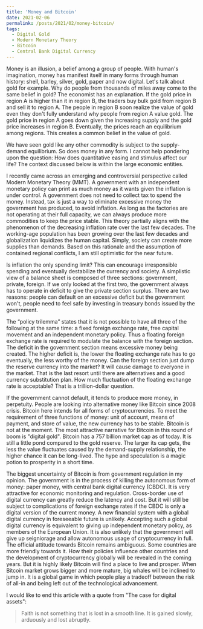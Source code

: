 ```yaml
---
title: 'Money and Bitcoin'
date: 2021-02-06
permalink: /posts/2021/02/money-bitcoin/
tags:
  - Digital Gold
  - Modern Monetary Theory
  - Bitcoin
  - Central Bank Digital Currency
---
```


Money is an illusion, a belief among a group of people. With human's imagination, money has manifest itself in many forms through human history: shell, barley, silver, gold, paper and now digital. Let's talk about gold for example. Why do people from thousands of miles away come to the same belief in gold? The economist has an explanation. If the gold price in region A is higher than it in region B, the traders buy bulk gold from region B and sell it to region A. The people in region B soon realize the value of gold even they don't fully understand why people from region A value gold. The gold price in region A goes down given the increasing supply and the gold price increases in region B. Eventually, the prices reach an equilibrium among regions. This creates a common belief in the value of gold. 

We have seen gold like any other commodity is subject to the supply-demand equilibrium. So does money in any form. I cannot help pondering upon the question: How does quantitative easing and stimulus affect our life? The context discussed below is within the large economic entities.

I recently came across an emerging and controversial perspective called Modern Monetary Theory (MMT). A government with an independent monetary policy can print as much money as it wants given the inflation is under control. A government does not need to collect tax to spend the money. Instead, tax is just a way to eliminate excessive money the government has produced, to avoid inflation. As long as the factories are not operating at their full capacity, we can always produce more commodities to keep the price stable. This theory partially aligns with the phenomenon of the decreasing inflation rate over the last few decades. The working-age population has been growing over the last few decades and globalization liquidizes the human capital. Simply, society can create more supplies than demands. Based on this rationale and the assumption of contained regional conflicts, I am still optimistic for the near future. 

Is inflation the only spending limit? This can encourage irresponsible spending and eventually destabilize the currency and society. A simplistic view of a balance sheet is composed of three sections: government, private, foreign. If we only looked at the first two, the government always has to operate in deficit to give the private section surplus. There are two reasons: people can default on an excessive deficit but the government won't, people need to feel safe by investing in treasury bonds issued by the government. 

The “policy trilemma” states that it is not possible to have all three of the following at the same time: a fixed foreign exchange rate, free capital movement and an independent monetary policy. Thus a floating foreign exchange rate is required to modulate the balance with the foreign section. The deficit in the government section means excessive money being created. The higher deficit is, the lower the floating exchange rate has to go eventually, the less worthy of the money. Can the foreign section just dump the reserve currency into the market? It will cause damage to everyone in the market. That is the last resort until there are alternatives and a good currency substitution plan. How much fluctuation of the floating exchange rate is acceptable? That is a trillion-dollar question. 

If the government cannot default, it tends to produce more money, in perpetuity. People are looking into alternative money like Bitcoin since 2008 crisis. Bitcoin here intends for all forms of cryptocurrencies. To meet the requirement of three functions of money: unit of account, means of payment, and store of value, the new currency has to be stable. Bitcoin is not at the moment. The most attractive narrative for Bitcoin in this round of boom is "digital gold". Bitcoin has a 757 billion market cap as of today. It is still a little pond compared to the gold reserve. The larger its cap gets, the less the value fluctuates caused by the demand-supply relationship, the higher chance it can be long-lived. The hype and speculation is a magic potion to prosperity in a short time. 

The biggest uncertainty of Bitcoin is from government regulation in my opinion. The government is in the process of killing the autonomous form of money: paper money, with central bank digital currency (CBDC). It is very attractive for economic monitoring and regulation. Cross-border use of digital currency can greatly reduce the latency and cost. But it will still be subject to complications of foreign exchange rates if the CBDC is only a digital version of the current money. A new financial system with a global digital currency in foreseeable future is unlikely. Accepting such a global digital currency is equivalent to giving up independent monetary policy, as members of the European Union. It is also unlikely that the government will give up seigniorage and allow autonomous usage of cryptocurrency in full. The official attitude towards Bitcoin remains ambiguous. Some countries are more friendly towards it. How their policies influence other countries and the development of cryptocurrency globally will be revealed in the coming years. But it is highly likely Bitcoin will find a place to live and prosper. When Bitcoin market grows bigger and more mature, big whales will be inclined to jump in. It is a global game in which people play a tradeoff between the risk of all-in and being left out of the technological advancement. 

I would like to end this article with a quote from "The case for digital assets":
> Faith is not something that is lost in a smooth line. It is gained slowly, arduously and lost abruptly.

